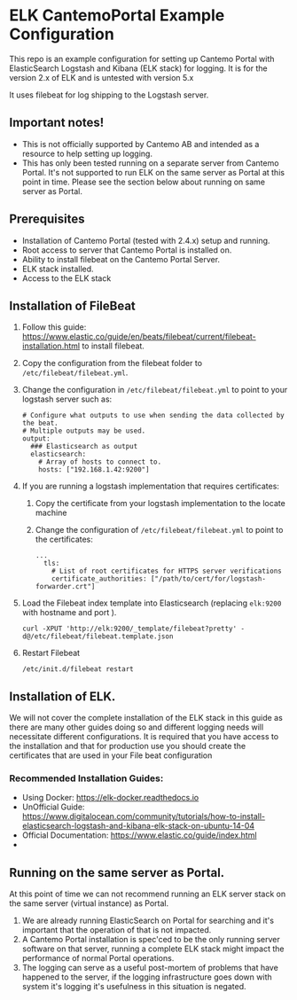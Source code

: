 # ELK CantemoPortal Example Configuration

This repo is an example configuration for setting up Cantemo Portal with ElasticSearch Logstash and Kibana (ELK stack) for logging. It is for the version 2.x of ELK and is untested with version 5.x

It uses filebeat for log shipping to the Logstash server.

## Important notes!

- This is not officially supported by Cantemo AB and intended as a resource to help setting up logging.
- This has only been tested running on a separate server from Cantemo Portal. It's not supported to run ELK on the same server as Portal at this point in time. Please see the section below about running on same server as Portal.

## Prerequisites

- Installation of Cantemo Portal (tested with 2.4.x) setup and running.
- Root access to server that Cantemo Portal is installed on.
- Ability to install filebeat on the Cantemo Portal Server.
- ELK stack installed.
- Access to the ELK stack

## Installation of FileBeat

1. Follow this guide: https://www.elastic.co/guide/en/beats/filebeat/current/filebeat-installation.html to install filebeat.
2. Copy the configuration from the filebeat folder to `/etc/filebeat/filebeat.yml`.
3. Change the configuration in `/etc/filebeat/filebeat.yml` to point to your logstash server such as: 

    ```
    # Configure what outputs to use when sending the data collected by the beat.
    # Multiple outputs may be used.
    output:
      ### Elasticsearch as output
      elasticsearch:
        # Array of hosts to connect to.
        hosts: ["192.168.1.42:9200"]
    ```

4. If you are running a logstash implementation that requires certificates:
    1. Copy the certificate from your logstash implementation to the locate machine
    2. Change the configuration of  `/etc/filebeat/filebeat.yml` to point to the certificates:

        ```
        ...
          tls:
            # List of root certificates for HTTPS server verifications
            certificate_authorities: ["/path/to/cert/for/logstash-forwarder.crt"]
        ```

5. Load the Filebeat index template into Elasticsearch (replacing `elk:9200` with hostname and port ).
    ```
    curl -XPUT 'http://elk:9200/_template/filebeat?pretty' -d@/etc/filebeat/filebeat.template.json
    ```
6. Restart Filebeat 
    ```
    /etc/init.d/filebeat restart
    ```

## Installation of ELK.

We will not cover the complete installation of the ELK stack in this guide as there are many other guides doing so and different logging needs will necessitate different configurations. It is required that you have access to the installation and that for production use you should create the certificates that are used in your File beat configuration

### Recommended Installation Guides:

- Using Docker: https://elk-docker.readthedocs.io
- UnOfficial Guide: https://www.digitalocean.com/community/tutorials/how-to-install-elasticsearch-logstash-and-kibana-elk-stack-on-ubuntu-14-04
- Official Documentation: https://www.elastic.co/guide/index.html
- 

## Running on the same server as Portal.

At this point of time we can not recommend running an ELK server stack on the same server (virtual instance) as Portal.

1. We are already running ElasticSearch on Portal for searching and it's important that the operation of that is not impacted.
2. A Cantemo Portal installation is spec'ced to be the only running server software on that server, running a complete ELK stack might impact the performance of normal Portal operations.
3. The logging can serve as a useful post-mortem of problems that have happened to the server, if the logging infrastructure goes down with system it's logging it's usefulness in this situation is negated.
